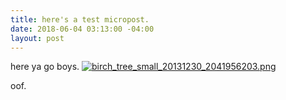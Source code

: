 ```yaml
---
title: here's a test micropost.
date: 2018-06-04 03:13:00 -04:00
layout: post
---
```


here ya go boys. [![birch_tree_small_20131230_2041956203.png](/d/uploads/birch_tree_small_20131230_2041956203.png)](/d/uploads/birch_tree_small_20131230_2041956203.png)

oof.  